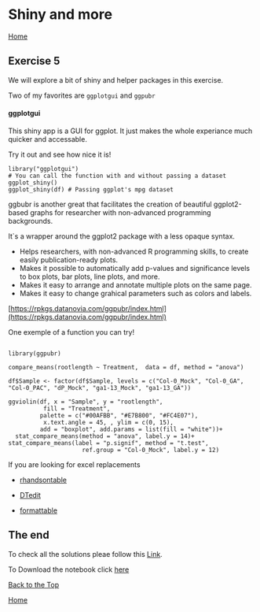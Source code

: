 #  Shiny and more

[Home](https://alexpmagalhaes.github.io/SFB924-R-course/index)

## Exercise 5


We will explore a bit of shiny and helper packages in this exercise.

Two of my favorites are `ggplotgui` and `ggpubr`

#### ggplotgui

This shiny app is a GUI for ggplot. It just makes the whole experiance much quicker and accessable.

Try it out and see how nice it is!


```{r}
library("ggplotgui")
# You can call the function with and without passing a dataset
ggplot_shiny()
ggplot_shiny(df) # Passing ggplot's mpg dataset
```

ggbubr is another great that facilitates the creation of beautiful ggplot2-based graphs for researcher with non-advanced programming backgrounds.

It`s a wrapper around the ggplot2 package with a less opaque syntax.

* Helps researchers, with non-advanced R programming skills, to create easily publication-ready plots.
* Makes it possible to automatically add p-values and significance levels to box plots, bar plots, line plots, and more.
* Makes it easy to arrange and annotate multiple plots on the same page.
* Makes it easy to change grahical parameters such as colors and labels.


[https://rpkgs.datanovia.com/ggpubr/index.html](https://rpkgs.datanovia.com/ggpubr/index.html)

One exemple of a function you can try!

```{r}

library(ggpubr)

compare_means(rootlength ~ Treatment,  data = df, method = "anova")

df$Sample <- factor(df$Sample, levels = c("Col-0_Mock", "Col-0_GA", "Col-0_PAC", "dP_Mock", "ga1-13_Mock", "ga1-13_GA"))

ggviolin(df, x = "Sample", y = "rootlength",
          fill = "Treatment",
         palette = c("#00AFBB", "#E7B800", "#FC4E07"),
          x.text.angle = 45, , ylim = c(0, 15),
         add = "boxplot", add.params = list(fill = "white"))+
  stat_compare_means(method = "anova", label.y = 14)+
stat_compare_means(label = "p.signif", method = "t.test",
                     ref.group = "Col-0_Mock", label.y = 12)
```


If you are looking for excel replacements


* [rhandsontable](https://jrowen.github.io/rhandsontable/)

* [DTedit](https://github.com/jbryer/DTedit)

* [formattable](https://github.com/renkun-ken/formattable)

## The end

To check all the solutions pleae follow this [Link](http://rpubs.com/alexpmagalhaes/Exercise6).

To Download the notebook click [here](https://alexpmagalhaes.github.io/SFB924-R-course/Materials/Scripts/Exercise6.Rmd)

[Back to the Top](#shiny-and-more)

[Home](https://alexpmagalhaes.github.io/SFB924-R-course/index)
